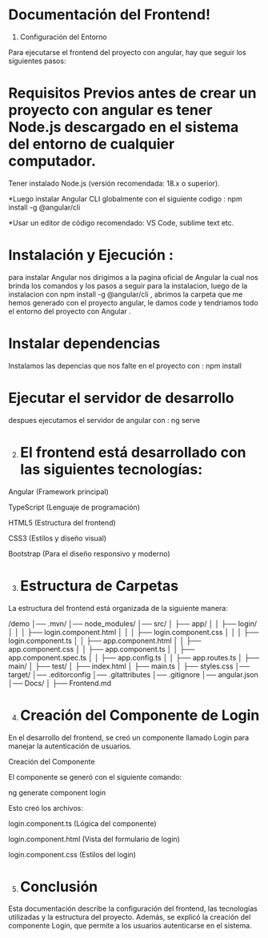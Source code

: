 # Documentación del Frontend!

1. Configuración del Entorno

Para ejecutarse el frontend del proyecto con angular, hay que seguir los siguientes pasos:

# Requisitos Previos antes de crear un proyecto con angular es tener Node.js descargado en el sistema del entorno de cualquier computador.

Tener instalado Node.js (versión recomendada: 18.x o superior).

 *Luego instalar Angular CLI globalmente con el siguiente codigo : npm install -g @angular/cli
  
  *Usar un editor de código recomendado: VS Code, sublime text etc.

 # Instalación y Ejecución : 
  para instalar Angular nos dirigimos a la pagina oficial de Angular la cual nos brinda los comandos y los pasos a seguir para la instalacion, luego de la instalacion con npm install -g @angular/cli , abrimos la carpeta que me hemos generado con el proyecto angular, le damos code y tendriamos todo el entorno del proyecto con Angular .

  # Instalar dependencias 
Instalamos las depencias que nos falte en el proyecto con : npm install

# Ejecutar el servidor de desarrollo
despues ejecutamos el servidor de angular con :
ng serve 

2. # El frontend está desarrollado con las siguientes tecnologías:

Angular (Framework principal)

TypeScript (Lenguaje de programación)

HTML5 (Estructura del frontend)

CSS3 (Estilos y diseño visual)

Bootstrap (Para el diseño responsivo y moderno)


3. # Estructura de Carpetas

La estructura del frontend está organizada de la siguiente manera:

/demo
│── .mvn/
│── node_modules/
│── src/
│   ├── app/
│   │   ├── login/
│   │   │   ├── login.component.html
│   │   │   ├── login.component.css
│   │   │   ├── login.component.ts
│   │   ├── app.component.html
│   │   ├── app.component.css
│   │   ├── app.component.ts
│   │   ├── app.component.spec.ts
│   │   ├── app.config.ts
│   │   ├── app.routes.ts
│   ├── main/
│   ├── test/
│   ├── index.html
│   ├── main.ts
│   ├── styles.css
│── target/
│── .editorconfig
│── .gitattributes
│── .gitignore
│── angular.json
│── Docs/
│   ├── Frontend.md


4. # Creación del Componente de Login

En el desarrollo del frontend, se creó un componente llamado Login para manejar la autenticación de usuarios.

Creación del Componente

El componente se generó con el siguiente comando:

ng generate component login

Esto creó los archivos:

login.component.ts (Lógica del componente)

login.component.html (Vista del formulario de login)

login.component.css (Estilos del login)

 5. # Conclusión

Esta documentación describe la configuración del frontend, las tecnologías utilizadas y la estructura del proyecto. Además, se explicó la creación del componente Login, que permite a los usuarios autenticarse en el sistema.